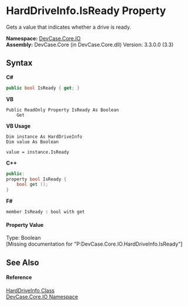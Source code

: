 # HardDriveInfo.IsReady Property 
 

Gets a value that indicates whether a drive is ready.

**Namespace:**&nbsp;<a href="N_DevCase_Core_IO">DevCase.Core.IO</a><br />**Assembly:**&nbsp;DevCase.Core (in DevCase.Core.dll) Version: 3.3.0.0 (3.3)

## Syntax

**C#**<br />
``` C#
public bool IsReady { get; }
```

**VB**<br />
``` VB
Public ReadOnly Property IsReady As Boolean
	Get
```

**VB Usage**<br />
``` VB Usage
Dim instance As HardDriveInfo
Dim value As Boolean

value = instance.IsReady

```

**C++**<br />
``` C++
public:
property bool IsReady {
	bool get ();
}
```

**F#**<br />
``` F#
member IsReady : bool with get

```


#### Property Value
Type: Boolean<br />\[Missing <value> documentation for "P:DevCase.Core.IO.HardDriveInfo.IsReady"\]

## See Also


#### Reference
<a href="T_DevCase_Core_IO_HardDriveInfo">HardDriveInfo Class</a><br /><a href="N_DevCase_Core_IO">DevCase.Core.IO Namespace</a><br />